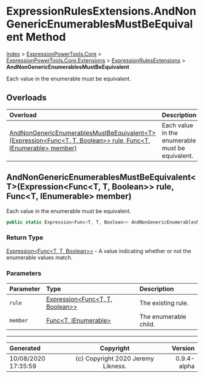﻿# ExpressionRulesExtensions.AndNonGenericEnumerablesMustBeEquivalent Method

[Index](../index.md) > [ExpressionPowerTools.Core](ExpressionPowerTools.Core.a.md) > [ExpressionPowerTools.Core.Extensions](ExpressionPowerTools.Core.Extensions.n.md) > [ExpressionRulesExtensions](ExpressionPowerTools.Core.Extensions.ExpressionRulesExtensions.cs.md) > **AndNonGenericEnumerablesMustBeEquivalent**

Each value in the enumerable must be equivalent.

## Overloads

| Overload | Description |
| :-- | :-- |
| [AndNonGenericEnumerablesMustBeEquivalent&lt;T>(Expression&lt;Func&lt;T, T, Boolean>> rule, Func&lt;T, IEnumerable> member)](#andnongenericenumerablesmustbeequivalenttexpressionfunct-t-boolean-rule-funct-ienumerable-member) | Each value in the enumerable must be equivalent. |
## AndNonGenericEnumerablesMustBeEquivalent&lt;T>(Expression&lt;Func&lt;T, T, Boolean>> rule, Func&lt;T, IEnumerable> member)

Each value in the enumerable must be equivalent.

```csharp
public static Expression<Func<T, T, Boolean>> AndNonGenericEnumerablesMustBeEquivalent<T>(Expression<Func<T, T, Boolean>> rule, Func<T, IEnumerable> member)
```

### Return Type

 [Expression&lt;Func&lt;T, T, Boolean>>](https://docs.microsoft.com/dotnet/api/system.linq.expressions.expression-1)  - A value indicating whether or not the enumerable values match.

### Parameters

| Parameter | Type | Description |
| :-- | :-- | :-- |
| `rule` | [Expression&lt;Func&lt;T, T, Boolean>>](https://docs.microsoft.com/dotnet/api/system.linq.expressions.expression-1) | The existing rule. |
| `member` | [Func&lt;T, IEnumerable>](https://docs.microsoft.com/dotnet/api/system.func-2) | The enumerable child. |



---

| Generated | Copyright | Version |
| :-- | :-: | --: |
| 10/08/2020 17:35:59 | (c) Copyright 2020 Jeremy Likness. | 0.9.4-alpha |
